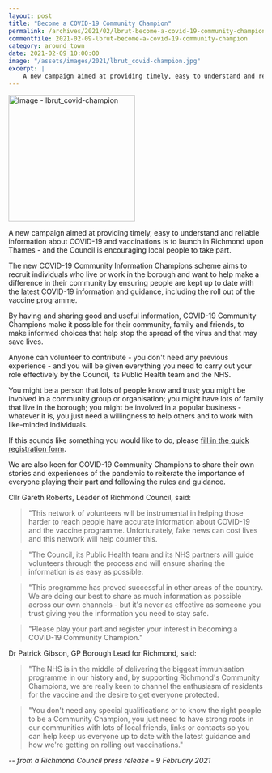 ```yaml
---
layout: post
title: "Become a COVID-19 Community Champion"
permalink: /archives/2021/02/lbrut-become-a-covid-19-community-champion.html
commentfile: 2021-02-09-lbrut-become-a-covid-19-community-champion
category: around_town
date: 2021-02-09 10:00:00
image: "/assets/images/2021/lbrut_covid-champion.jpg"
excerpt: |
    A new campaign aimed at providing timely, easy to understand and reliable information about COVID-19 and vaccinations is to launch in Richmond upon Thames - and the Council is encouraging local people to take part.
---
```

<a href="/assets/images/2021/lbrut_covid-champion.jpg" title="Click for a larger image"><img src="/assets/images/2021/lbrut_covid-champion-thumb.jpg" width="250" alt="Image - lbrut_covid-champion"  class="photo right"/></a>

A new campaign aimed at providing timely, easy to understand and reliable information about COVID-19 and vaccinations is to launch in Richmond upon Thames - and the Council is encouraging local people to take part.

The new COVID-19 Community Information Champions scheme aims to recruit individuals who live or work in the borough and want to help make a difference in their community by ensuring people are kept up to date with the latest COVID-19 information and guidance, including the roll out of the vaccine programme.

By having and sharing good and useful information, COVID-19 Community Champions make it possible for their community, family and friends, to make informed choices that help stop the spread of the virus and that may save lives.

Anyone can volunteer to contribute - you don't need any previous experience - and you will be given everything you need to carry out your role effectively by the Council, its Public Health team and the NHS.

You might be a person that lots of people know and trust; you might be involved in a community group or organisation; you might have lots of family that live in the borough; you might be involved in a popular business - whatever it is, you just need a willingness to help others and to work with like-minded individuals.

If this sounds like something you would like to do, please [fill in the quick registration form](https://www.richmond.gov.uk/covid_community_champions).

We are also keen for COVID-19 Community Champions to share their own stories and experiences of the pandemic to reiterate the importance of everyone playing their part and following the rules and guidance.

Cllr Gareth Roberts, Leader of Richmond Council, said:

> "This network of volunteers will be instrumental in helping those harder to reach people have accurate information about COVID-19 and the vaccine programme. Unfortunately, fake news can cost lives and this network will help counter this.

> "The Council, its Public Health team and its NHS partners will guide volunteers through the process and will ensure sharing the information is as easy as possible.

> "This programme has proved successful in other areas of the country. We are doing our best to share as much information as possible across our own channels - but it's never as effective as someone you trust giving you the information you need to stay safe.

> "Please play your part and register your interest in becoming a COVID-19 Community Champion."

Dr Patrick Gibson, GP Borough Lead for Richmond, said:

> "The NHS is in the middle of delivering the biggest immunisation programme in our history and, by supporting Richmond's Community Champions, we are really keen to channel the enthusiasm of residents for the vaccine and the desire to get everyone protected.

> "You don't need any special qualifications or to know the right people to be a Community Champion, you just need to have strong roots in our communities with lots of local friends, links or contacts so you can help keep us everyone up to date with the latest guidance and how we're getting on rolling out vaccinations."


<cite>-- from a Richmond Council press release - 9 February 2021</cite>
